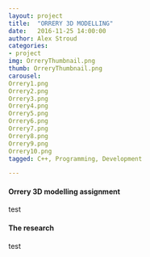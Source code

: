 ```yaml
---
layout: project
title:  "ORRERY 3D MODELLING"
date:   2016-11-25 14:00:00
author: Alex Stroud
categories:
- project
img: OrreryThumbnail.png
thumb: OrreryThumbnail.png
carousel:
Orrery1.png
Orrery2.png
Orrery3.png
Orrery4.png
Orrery5.png
Orrery6.png
Orrery7.png
Orrery8.png
Orrery9.png
Orrery10.png
tagged: C++, Programming, Development

---
```


#### Orrery 3D modelling assignment
test



#### The research

test
